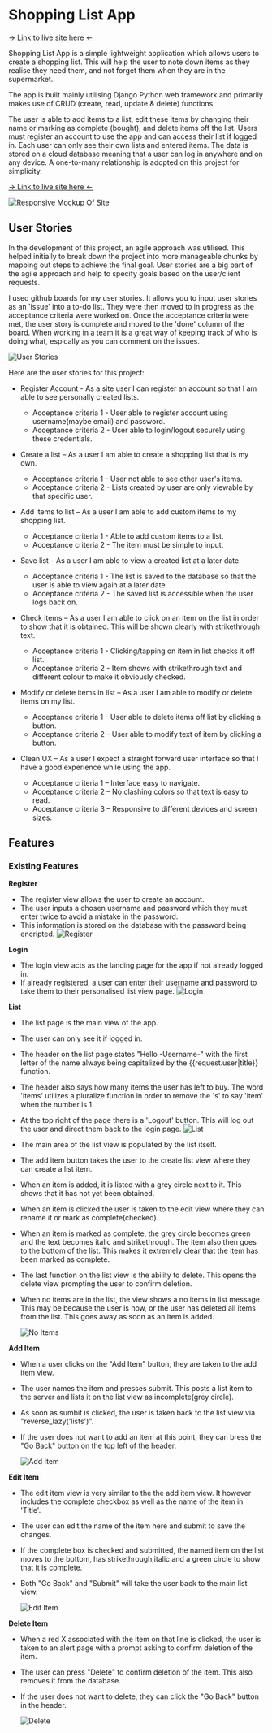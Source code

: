 # Shopping List App

[-> Link to live site here <-](https://shopping-list-app-bd52d42b5faa.herokuapp.com/)

Shopping List App is a simple lightweight application which allows users to create a shopping list. This will help the user to note down items as they realise they need them, and not forget them when they are in the supermarket.

The app is built mainly utilising Django Python web framework and primarily makes use of CRUD (create, read, update & delete) functions.

The user is able to add items to a list, edit these items by changing their name or marking as complete (bought), and delete items off the list. Users must register an account to use the app and can access their list if logged in. Each user can only see their own lists and entered items. The data is stored on a cloud database meaning that a user can log in anywhere and on any device. A one-to-many relationship is adopted on this project for simplicity.

[-> Link to live site here <-](https://shopping-list-app-bd52d42b5faa.herokuapp.com/)

![Responsive Mockup Of Site](readme_files/images/responsive_site.PNG)

## User Stories

In the development of this project, an agile approach was utilised. This helped initially to break down the project into more manageable chunks by mapping out steps to achieve the final goal. User stories are a big part of the agile approach and help to specify goals based on the user/client requests. 

I used github boards for my user stories. It allows you to input user stories as an 'issue' into a to-do list. They were then moved to in progress as the acceptance criteria were worked on. Once the acceptance criteria were met, the user story is complete and moved to the 'done' column of the board. When working in a team it is a great way of keeping track of who is doing what, espically as you can comment on the issues.

![User Stories](readme_files/images/user_stories.PNG)

Here are the user stories for this project:

- Register Account - As a site user I can register an account so that I am able to see personally created lists.
    - Acceptance criteria 1 - User able to register account using username(maybe email) and password.
    - Acceptance criteria 2 - User able to login/logout securely using these credentials.

- Create a list – As a user I am able to create a shopping list that is my own.
    - Acceptance criteria 1 - User not able to see other user's items.
    - Acceptance criteria 2 - Lists created by user are only viewable by that specific user.

- Add items to list – As a user I am able to add custom items to my shopping list.
    - Acceptance criteria 1 - Able to add custom items to a list.
    - Acceptance criteria 2 - The item must be simple to input.

- Save list – As a user I am able to view a created list at a later date.
    - Acceptance criteria 1 - The list is saved to the database so that the user is able to view again at a later date.
    - Acceptance criteria 2 - The saved list is accessible when the user logs back on.

- Check items – As a user I am able to click on an item on the list in order to show that it is obtained. This will be shown clearly with strikethrough text.
    - Acceptance criteria 1 - Clicking/tapping on item in list checks it off list.
    - Acceptance criteria 2 - Item shows with strikethrough text and different colour to make it obviously checked.

- Modify or delete items in list – As a user I am able to modify or delete items on my list.
    - Acceptance criteria 1 - User able to delete items off list by clicking a button.
    - Acceptance criteria 2 - User able to modify text of item by clicking a button.

- Clean UX – As a user I expect a straight forward user interface so that I have a good experience while using the app.
    - Acceptance criteria 1 – Interface easy to navigate.
    - Acceptance criteria 2 – No clashing colors so that text is easy to read.
    - Acceptance criteria 3 – Responsive to different devices and screen sizes.


## Features

### Existing Features

__Register__

- The register view allows the user to create an account.
- The user inputs a chosen username and password which they must enter twice to avoid a mistake in the password.
- This information is stored on the database with the password being encripted.
![Register](readme_files/images/register.PNG)



__Login__

- The login view acts as the landing page for the app if not already logged in.
- If already registered, a user can enter their username and password to take them to their personalised list view page.
![Login](readme_files/images/login.PNG)



__List__

- The list page is the main view of the app.
- The user can only see it if logged in.
- The header on the list page states "Hello -Username-" with the first letter of the name always being capitalized by the {{request.user|title}} function.
- The header also says how many items the user has left to buy. The word 'items' utilizes a pluralize function in order to remove the 's' to say 'item' when the number is 1.
- At the top right of the page there is a 'Logout' button. This will log out the user and direct them back to the login page.
![List](readme_files/images/list_view.PNG)
- The main area of the list view is populated by the list itself.
- The add item button takes the user to the create list view where they can create a list item.
- When an item is added, it is listed with a grey circle next to it. This shows that it has not yet been obtained.
- When an item is clicked the user is taken to the edit view where they can rename it or mark as complete(checked).
- When an item is marked as complete, the grey circle becomes green and the text becomes italic and strikethrough. The item also then goes to the bottom of the list. This makes it extremely clear that the item has been marked as complete.
- The last function on the list view is the ability to delete. This opens the delete view prompting the user to confirm deletion.
- When no items are in the list, the view shows a no items in list message. This may be because the user is now, or the user has deleted all items from the list. This goes away as soon as an item is added.

    ![No Items](readme_files/images/no_items.PNG)


 __Add Item__
 - When a user clicks on the "Add Item" button, they are taken to the add item view.
 - The user names the item and presses submit. This posts a list item to the server and lists it on the list view as incomplete(grey circle).
 - As soon as sumbit is clicked, the user is taken back to the list view via "reverse_lazy('lists')".
 - If the user does not want to add an item at this point, they can bress the "Go Back" button on the top left of the header.

    ![Add Item](readme_files/images/add_item.PNG)

__Edit Item__
- The edit item view is very similar to the the add item view. It however includes the complete checkbox as well as the name of the item in 'Title'.
- The user can edit the name of the item here and submit to save the changes.
- If the complete box is checked and submitted, the named item on the list moves to the bottom, has strikethrough,italic and a green circle to show that it is complete.
- Both "Go Back" and "Submit" will take the user back to the main list view.

    ![Edit Item](readme_files/images/edit_item.PNG)


__Delete Item__
- When a red X associated with the item on that line is clicked, the user is taken to an alert page with a prompt asking to confirm deletion of the item.
- The user can press "Delete" to confirm deletion of the item. This also removes it from the database.
- If the user does not want to delete, they can click the "Go Back" button in the header.

    ![Delete](readme_files/images/delete.PNG)






